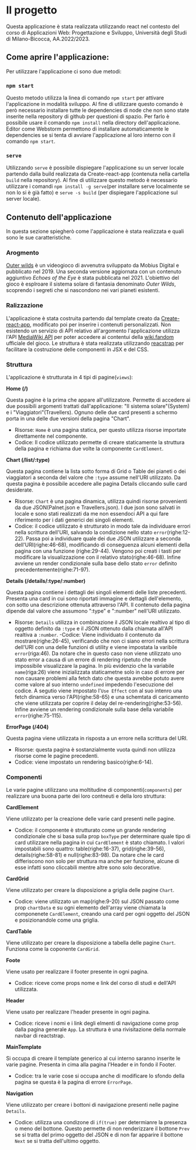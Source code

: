 # Il progetto

Questa applicazione è stata realizzata utilizzando react nel contesto del corso di Applicazioni Web: Progettazione e Sviluppo, 
Università degli Studi di Milano-Bicocca, AA.2022/2023.

## Come aprire l'applicazione:

Per utilizzare l'applicazione ci sono due metodi:

### `npm start`

Questo metodo utilizza la linea di comando `npm start` per attivare l'applicazione in modalità sviluppo. Al fine di utilizzare questo comando è però necessario installare tutte le dependencies di node che non sono state inserite nella repository di github per questioni di spazio. Per farlo è possibile usare il comando `npm install` nella directory dell'applicazione. Editor come Webstorm permettono di installare automaticamente le dependencies se si tenta di avviare l'applicazione al loro interno con il comando `npm start`.

### `serve`

Utilizzando `serve` è possibile dispiegare l'applicazione su un server locale partendo dalla build realizzata da Create-react-app (contenuta nella cartella `build` nella repository). Al fine di utilizzare questo metodo è necessario utilizzare i comandi `npm install -g serve`(per installare serve localmente se non lo si è già fatto) e `serve -s build` (per dispiegare l'applicazione sul server locale).


## Contenuto dell'applicazione

In questa sezione spiegherò come l'applicazione è stata realizzata e quali sono le sue caratteristiche.

### Arogmento

[Outer wilds](https://www.mobiusdigitalgames.com/outer-wilds.html) è un videogioco di avvenutra sviluppato da Mobius Digital e pubblicato nel 2019. Una seconda versione aggiornata con un contenuto aggiuntivo *Echoes of the Eye* è stata pubblicata nel 2021. L'obiettivo del gioco è esplroare il sistema solare di fantasia denominato *Outer Wilds*, scoprendo i segreti che si nascondono nei vari pianeti esistenti.

### Ralizzazione

L'applicazione è stata costruita partendo dal template creato da [Create-react-app](https://create-react-app.dev/), modificato poi per inserire i contenuti  personalizzati. Non esistendo un servizio di API relativo all'argomento l'applicazione utilizza l'API [MediaWiki API](https://www.mediawiki.org/wiki/API:Main_page) per poter accedere ai contentui della [wiki.fandom](https://outerwilds.fandom.com/wiki/Outer_Wilds_Wiki) ufficiale del gioco. Le struttura è stata realizzata utilizzando [reacstrap](https://reactstrap.github.io/?path=/story/home-installation--page) per facilitare la costruzione delle componenti in JSX e del CSS.

### Struttura

L'applicazione è strutturata in 4 tipi di pagine(`views`):


**Home (/)**

Questa pagine è la prima che appare all'utilizzatore. Permette di accedere ai due possibili argomenti trattati dall'applicazione: "Il sistema solare"(System) e i "Viaggiatori"(Travellers). Ognuno delle due card presenti a schermo porta in una delle due versioni della pagina "Chart".

- Risorse: `Home` è una pagina statica, per questo utilizza risorse importate direttamente nel componente.
- Codice: Il codice utilizzato permette di creare staticamente la struttura della pagina e richiama due volte la componente `CardElement`.


**Chart (/list/:type)**

Questa pagina contiene la lista sotto forma di Grid o Table dei pianeti o dei viaggiatori a seconda del valore che `:type` assume nell'URI utilizzato. 
Da questa pagina è possibile accedere alle pagina Details cliccando sulle card desiderate.

- Risorse: `Chart` è una pagina dinamica, utilizza quindi risorse provenienti da due JSON(Palnet.json e Travellers.json). I due json sono salvati in locale e sono stati realizzati da me non essendoci API a qui fare riferimento per i dati generici dei singoli elementi.
- Codice: il codice utilizzato è strutturato in modo tale da individuare errori nella scrittura dell'URI, salvando la condizione nello stato `error`(righe:12-22). Passa poi a individuare quale dei due JSON utilizzare a seconda dell'URI(righe:46-68), modificando di conseguenza alcuni elementi della pagina con una funzione (righe:29-44). Vengono poi creati i tasti per modificare la visualizzazione con il relativo stato(righe:46-68). Infine avviene un render condizionale sulla base dello stato `error` definito precedentemente(righe:71-97).


**Details (/details/:type/:number)**

Questa pagina contiene i dettagli dei singoli elementi delle liste precedenti. Presenta una card in cui sono riportati immagine e dettagli dell'elemento, con sotto una descrizione ottenuta attraverso l'API. Il contenuto della pagina dipende dal valore che assumono ":type" e ":number" nell'URI utilizzato.

- Risorse: `Details` utilizza in combinazione il JSON locale realtivo al tipo di oggetto definito da `:type` e il JSON ottenuto dalla chiamata all'API realtiva a `:number`.
-Codice: Viene individuato il contenuto da mostrare(righe:26-45), verificando che non ci siano errori nella scrittura dell'URI con una delle funzioni di utility e viene impostata la varibile `error`(riga:46). Da notare che in questo caso non viene utilizzato uno stato error a causa di un errore di rendering ripetuto che rende impossibile visualizzare la pagina. In più evidenzio che la variabile `name`(riga:26) viene inizializzata staticametne solo in caso di errore per non causare problemi alla fetch dato che questa avrebbe potuto avere come valore al suo interno `undefined` impedendo l'esecuzione del codice. A segutio viene impostato l'`Use Effect` con al suo intenro una fetch dinamica verso l'API(righe:58-65) e una schemtata di caricamento che viene utilizzata per coprire il delay del re-rendering(righe:53-56). Infine avviene un rendering condizionale sulla base della variabile `error`(righe:75-115).


**ErrorPage (/404)**

Questa pagina viene utilizzata in risposta a un errore nella scrittura del URI.

- Risorse: questa pagina è sostanzialmente vuota quindi non utilizza risorse come le pagine precedenti.
- Codice: viene impostato un rendering basico(righe:6-14).


### Componenti

Le varie pagine utilizzano una moltitudine di componenti(`components`) per realizzare una buona parte dei loro contneuti e della loro struttura:


**CardElement**

Viene utilizzato per la creazione delle varie card presenti nelle pagine.

- Codice: il componente è strutturato come un grande rendering condizionale che si basa sulla prop `boxType` per determinare quale tipo di card utilizzare nella pagina in cui `CardElement` è stato chiamato. I valori impostabili sono quattro: table(righe:16-37), grid(righe:39-56), details(righe:58-81) e null(righe:83-98). Da notare che le card differiscono non solo per struttura ma anche per funzione, alcune di esse infatti sono cliccabili mentre altre sono solo decorative.


**CardGrid**

Viene utilizzato per creare la disposizione a griglia delle pagine `Chart`.

- Codice: viene utilizzato un map(righe:9-20) sul JSON passato come prop `chartData` e su ogni elemento dell'array viene chiamata la componenete `CardElement`, creando una card per ogni oggetto del JSON e posizionandole come una griglia.


**CardTable**

Viene utilizzato per creare la disposizione a tabella delle pagine `Chart`. Funziona come la coponente `CardGrid`.


**Foote**

Viene usato per realizzare il footer presente in ogni pagina.

- Codice: riceve come props nome e link del corso di studi e dell'API utilizzata.


**Header**

Viene usato per realizzare l'header presente in ogni pagina.

- Codice: riceve i nomi e i link degli elmenti di navigazione come prop dalla pagina generale `App`. La struttura è una rivisitazione della normale navbar di reactstrap.


**MainTemplate**

Si occupa di creare il template generico al cui interno saranno inserite le varie pagine. Presenta in cima alla pagina l'Header e in fondo il Footer.

- Codice: tra le varie cose si occupa anche di modificare lo sfondo della pagina se questa è la pagina di errore `ErrorPage`.


**Navigation**

Viene utilizzato per creare i bottoni di navigazione presenti nelle pagine `Details`.

- Codice: utilizza una condizone di `if(true)` per determianre la presenza o meno del bottone. Questo permette di non renderizzare il bottone `Prev` se si tratta del primo oggetto del JSON e di non far apparire il bottone `Next` se si tratta dell'ultimo oggetto.
